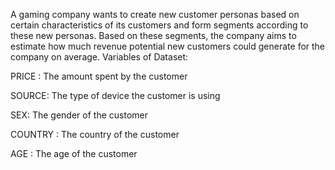 A gaming company wants to create new customer personas based on certain characteristics of its customers and form segments according to these new personas. 
Based on these segments, the company aims to estimate how much revenue potential new customers could generate for the company on average.
Variables of Dataset:

PRICE :  The amount spent by the customer

SOURCE: The type of device the customer is using

SEX: The gender of the customer

COUNTRY : The country of the customer

AGE : The age of the customer
